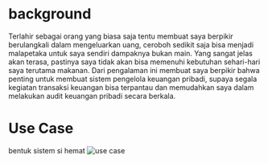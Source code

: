 # background
Terlahir sebagai orang yang biasa saja tentu membuat saya berpikir berulangkali dalam mengeluarkan uang, ceroboh sedikit saja bisa menjadi malapetaka untuk saya sendiri dampaknya bukan main. Yang sangat jelas akan terasa, pastinya saya tidak akan bisa memenuhi kebutuhan sehari-hari saya terutama makanan. Dari pengalaman ini membuat saya berpikir bahwa penting untuk membuat sistem pengelola keuangan pribadi, supaya segala kegiatan transaksi keuangan bisa terpantau dan memudahkan saya dalam melakukan audit keuangan pribadi secara berkala.

# Use Case
bentuk sistem si hemat
![use case](https://github.com/ThomRib/Si-Hemat/assets/74390441/739b5207-94b8-4282-8052-c1375c165578)
